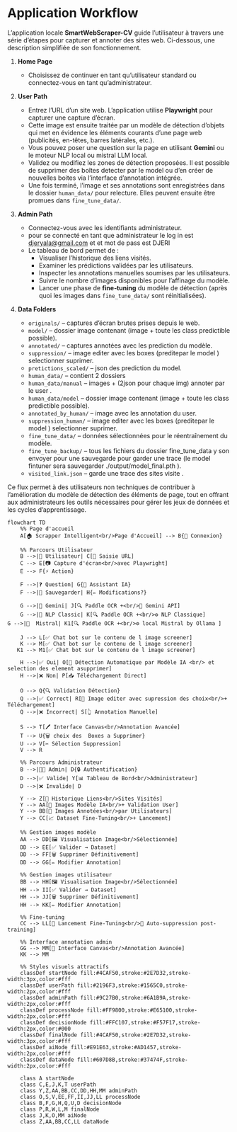 # Application Workflow

L’application locale **SmartWebScraper-CV**
guide l’utilisateur à travers une série d’étapes pour capturer et annoter des sites web. Ci-dessous, une description simplifiée de son fonctionnement.

1. **Home Page**
   - Choisissez de continuer en tant qu’utilisateur standard ou connectez-vous en tant qu’administrateur.

2. **User Path**
   - Entrez l’URL d’un site web. L’application utilise **Playwright** pour capturer une capture d’écran.
   - Cette image est ensuite traitée par un modèle de détection d’objets qui met en évidence les éléments courants d’une page web (publicités, en-têtes, barres latérales, etc.).
   - Vous pouvez poser une question sur la page en utilisant **Gemini** ou le moteur NLP local ou mistral LLM local.
   - Validez ou modifiez les zones de détection proposées. Il est possible de supprimer des boîtes detecter par le model  ou d’en créer de nouvelles boites via l’interface d’annotation intégrée.
   - Une fois terminé, l’image et ses annotations sont enregistrées dans le dossier `human_data/` pour relecture. Elles peuvent ensuite être promues dans `fine_tune_data/`.

3. **Admin Path**
   - Connectez-vous avec les identifiants administrateur.
   - pour se connecté en tant que administrateur le log in est djeryala@gmail.com et et mot de pass est DJERI
   - Le tableau de bord permet de :
     - Visualiser l’historique des liens visités.
     - Examiner les prédictions validées par les utilisateurs.
     - Inspecter les annotations manuelles soumises par les utilisateurs.
     - Suivre le nombre d’images disponibles pour l’affinage du modèle.
     - Lancer une phase de **fine‑tuning** du modèle de détection (après quoi les images dans `fine_tune_data/` sont réinitialisées).

4. **Data Folders**
   - `originals/` – captures d’écran brutes prises depuis le web.
   - `model/` – dossier image contenant (image + toute les class predictible possible).
   - `annotated/` – captures annotées avec les prediction du modèle.
   - `suppression/` – image editer avec les boxes (preditepar le model ) selectionner suprimer.
   - `pretictions_scaled/` – json des prediction du model. 
   - `human_data/` – contient 2 dossiers
   - `human_data/manual` – images + (2json pour chaque img) annoter par le user .
   - `human_data/model` – dossier image contenant (image + toute les class predictible possible).
   - `annotated_by_human/` – image avec les annotation du user.
   - `suppression_human/` – image editer avec les boxes (preditepar le model ) selectionner suprimer.
   - `fine_tune_data/` – données sélectionnées pour le réentraînement du modèle.
   - `fine_tune_backup/` – tous les fichiers du dossier fine_tune_data y son envoyer  pour une sauvegarde pour garder une trace (le model fintuner sera sauvegarder ./output/model_final.pth ).
   - `visited_link.json` – garde une trace des sites visite .



     
Ce flux permet à des utilisateurs non techniques de contribuer à l’amélioration du modèle de détection des 
éléments de page, tout en offrant aux administrateurs les outils nécessaires pour gérer les jeux de données et les cycles d’apprentissage.


```mermaid
flowchart TD
    %% Page d'accueil
    A[🏠 Scrapper Intelligent<br/>Page d'Accueil] --> B{🔐 Connexion}
    
    %% Parcours Utilisateur
    B -->|👤 Utilisateur| C[📝 Saisie URL]
    C --> E[📷 Capture d'écran<br/>avec Playwright]
    E --> F{⚡ Action}
    
    F -->|❓ Question| G{🤖 Assistant IA}
    F -->|💾 Sauvegarder| H{✏️ Modifications?}
    
    G -->|🌟 Gemini| J[🔍 Paddle OCR +<br/>📡 Gemini API]
    G -->|🧠 NLP Classic| K[🔍 Paddle OCR +<br/>⚙️ NLP Classique]
G -->|🧠  Mistral| K1[🔍 Paddle OCR +<br/>⚙️ local Mistral by Ollama ]

    J --> L[✅ Chat bot sur le contenu de l image screener]
    K --> M[✅ Chat bot sur le contenu de l image screener]
   K1 --> M1[✅ Chat bot sur le contenu de l image screener]

    H -->|✅ Oui| O[🎯 Détection Automatique par Modèle IA <br/> et selection des element asupprimer]
    H -->|❌ Non| P[📥 Téléchargement Direct]
    
    O --> Q{🔍 Validation Détection}
    Q -->|✅ Correct| R[🎨 Image editer avec supression des choix<br/>+ Téléchargement]
    Q -->|❌ Incorrect| S[👆 Annotation Manuelle]
    
    S --> T[🖊️ Interface Canvas<br/>Annotation Avancée]
    T --> U{🗑️ choix des  Boxes a Supprimer}
    U --> V[✂️ Sélection Suppression]
    V --> R
    
    %% Parcours Administrateur
    B -->|👨‍💼 Admin| D{🔒 Authentification}
    D -->|✅ Valide| Y[📊 Tableau de Bord<br/>Administrateur]
    D -->|❌ Invalide| D
    
    Y --> Z[🔗 Historique Liens<br/>Sites Visités]
    Y --> AA[🤖 Images Modèle IA<br/>+ Validation User]
    Y --> BB[👤 Images Annotées<br/>par Utilisateurs]
    Y --> CC[📈 Dataset Fine-Tuning<br/>+ Lancement]
    
    %% Gestion images modèle
    AA --> DD[🖼️ Visualisation Image<br/>Sélectionnée]
    DD --> EE[✅ Valider → Dataset]
    DD --> FF[🗑️ Supprimer Définitivement]
    DD --> GG[✏️ Modifier Annotation]
    
    %% Gestion images utilisateur
    BB --> HH[🖼️ Visualisation Image<br/>Sélectionnée]
    HH --> II[✅ Valider → Dataset]
    HH --> JJ[🗑️ Supprimer Définitivement]
    HH --> KK[✏️ Modifier Annotation]
    
    %% Fine-tuning
    CC --> LL[🚀 Lancement Fine-Tuning<br/>🔄 Auto-suppression post-training]
    
    %% Interface annotation admin
    GG --> MM[🎨 Interface Canvas<br/>Annotation Avancée]
    KK --> MM
    
    %% Styles visuels attractifs
    classDef startNode fill:#4CAF50,stroke:#2E7D32,stroke-width:3px,color:#fff
    classDef userPath fill:#2196F3,stroke:#1565C0,stroke-width:2px,color:#fff
    classDef adminPath fill:#9C27B0,stroke:#6A1B9A,stroke-width:2px,color:#fff
    classDef processNode fill:#FF9800,stroke:#E65100,stroke-width:2px,color:#fff
    classDef decisionNode fill:#FFC107,stroke:#F57F17,stroke-width:2px,color:#000
    classDef finalNode fill:#4CAF50,stroke:#2E7D32,stroke-width:3px,color:#fff
    classDef aiNode fill:#E91E63,stroke:#AD1457,stroke-width:2px,color:#fff
    classDef dataNode fill:#607D8B,stroke:#37474F,stroke-width:2px,color:#fff
    
    class A startNode
    class C,E,J,K,T userPath
    class Y,Z,AA,BB,CC,DD,HH,MM adminPath
    class O,S,V,EE,FF,II,JJ,LL processNode
    class B,F,G,H,Q,U,D decisionNode
    class P,R,W,L,M finalNode
    class J,K,O,MM aiNode
    class Z,AA,BB,CC,LL dataNode
